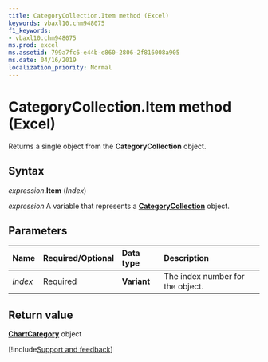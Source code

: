```yaml
---
title: CategoryCollection.Item method (Excel)
keywords: vbaxl10.chm948075
f1_keywords:
- vbaxl10.chm948075
ms.prod: excel
ms.assetid: 799a7fc6-e44b-e860-2806-2f816008a905
ms.date: 04/16/2019
localization_priority: Normal
---
```



# CategoryCollection.Item method (Excel)

Returns a single object from the **CategoryCollection** object.


## Syntax

_expression_.**Item** (_Index_)

_expression_ A variable that represents a **[CategoryCollection](Excel.CategoryCollection.md)** object.


## Parameters

|Name|Required/Optional|Data type|Description|
|:-----|:-----|:-----|:-----|
| _Index_|Required|**Variant**|The index number for the object.|


## Return value

**[ChartCategory](Excel.chartcategory.md)** object



[!include[Support and feedback](~/includes/feedback-boilerplate.md)]